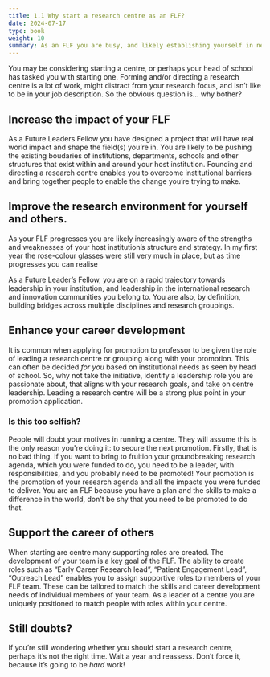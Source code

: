 ```yaml
---
title: 1.1 Why start a research centre as an FLF?
date: 2024-07-17
type: book
weight: 10
summary: As an FLF you are busy, and likely establishing yourself in new fields. So, why add launching a research/innovation centre to your overflowing todo list?
---
```


You may be considering starting a centre, or perhaps your head of school has tasked you with starting one. Forming and/or directing a research centre is a lot of work, might distract from your research focus, and isn’t like to be in your job description. So the obvious question is... why bother?

## Increase the impact of your FLF

As a Future Leaders Fellow you have designed a project that will have real world impact and shape the field(s) you’re in. You are likely to be pushing the existing boudaries of institutions, departments, schools and other structures that exist within and around your host institution. Founding and directing a research centre enables you to overcome institutional barriers and bring together people to enable the change you’re trying to make. 

## Improve the research environment for yourself and others.

As your FLF progresses you are likely increasingly aware of the strengths and weaknesses of your host institution’s structure and strategy. In my first year the rose-colour glasses were still very much in place, but as time progresses you can realise

As a Future Leader’s Fellow, you are on a rapid trajectory towards leadership in your institution, and leadership in the international research and innovation communities you belong to. You are also, by definition, building bridges across multiple disciplines and research groupings. 

## Enhance your career development

It is common when applying for promotion to professor to be given the role of leading a research centre or grouping along with your promotion. This can often be decided *for you* based on institutional needs as seen by head of school. So, why not take the initiative, identify a leadership role you are passionate about, that aligns with your research goals, and take on centre leadership. Leading a research centre will be a strong plus point in your promotion application.

### Is this too selfish?

People will doubt your motives in running a centre. They will assume this is the only reason you're doing it: to secure the next promotion. Firstly, that is no bad thing. If you want to bring to fruition your groundbreaking research agenda, which you were funded to do, you need to be a leader, with responsibilities, and you probably need to be promoted! Your promotion is the promotion of your research agenda and all the impacts you were funded to deliver. You are an FLF because you have a plan and the skills to make a difference in the world, don't be shy that you need to be promoted to do that. 

## Support the career of others

When starting are centre many supporting roles are created. The development of your team is a key goal of the FLF. The ability to create roles such as “Early Career Research lead”, “Patient Engagement Lead”, “Outreach Lead” enables you to assign supportive roles to members of your FLF team. These can be tailored to match the skills and career development needs of individual members of your team. As a leader of a centre you are uniquely positioned to match people with roles within your centre.

## Still doubts?

If you’re still wondering whether you should start a research centre, perhaps it’s not the right time. Wait a year and reassess. Don’t force it, because it’s going to be *hard* work!
